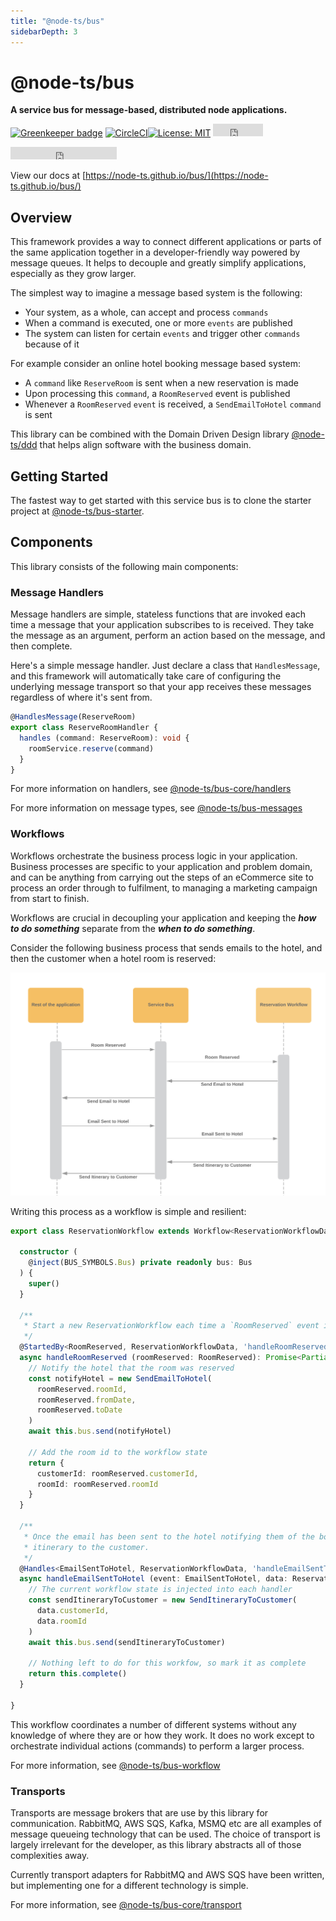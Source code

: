 ```yaml
---
title: "@node-ts/bus"
sidebarDepth: 3
---
```


# @node-ts/bus

**A service bus for message-based, distributed node applications.**

[![Greenkeeper badge](https://badges.greenkeeper.io/node-ts/bus.svg)](https://greenkeeper.io/)
[![CircleCI](https://circleci.com/gh/node-ts/bus/tree/master.svg?style=svg)](https://circleci.com/gh/node-ts/bus/tree/master)[![License: MIT](https://img.shields.io/badge/License-MIT-green.svg)](https://opensource.org/licenses/MIT) <iframe src="https://ghbtns.com/github-btn.html?user=node-ts&repo=bus&type=star&count=true" frameborder="0" scrolling="0" width="80px" height="20px"></iframe>
<iframe src="https://ghbtns.com/github-btn.html?user=node-ts&repo=bus&type=watch&count=true&v=2" frameborder="0" scrolling="0" width="170px" height="20px"></iframe>

View our docs at [https://node-ts.github.io/bus/](https://node-ts.github.io/bus/)

## Overview

This framework provides a way to connect different applications or parts of the same application together in a developer-friendly way powered by message queues. It helps to decouple and greatly simplify applications, especially as they grow larger.

The simplest way to imagine a message based system is the following:

- Your system, as a whole, can accept and process `commands`
- When a command is executed, one or more `events` are published
- The system can listen for certain `events` and trigger other `commands` because of it

For example consider an online hotel booking message based system:

- A `command` like `ReserveRoom` is sent when a new reservation is made
- Upon processing this `command`, a `RoomReserved` event is published
- Whenever a `RoomReserved` `event` is received, a `SendEmailToHotel` `command` is sent

This library can be combined with the Domain Driven Design library [@node-ts/ddd](https://www.github.com/node-ts/ddd) that helps align software with the business domain.

## Getting Started

The fastest way to get started with this service bus is to clone the starter project at [@node-ts/bus-starter](https://github.com/node-ts/bus-starter).

## Components

This library consists of the following main components:

### Message Handlers

Message handlers are simple, stateless functions that are invoked each time a message that your application subscribes to is received. They take the message as an argument, perform an action based on the message, and then complete. 

Here's a simple message handler. Just declare a class that `HandlesMessage`, and this framework will automatically take care of configuring the underlying message transport so that your app receives these messages regardless of where it's sent from.

```typescript
@HandlesMessage(ReserveRoom)
export class ReserveRoomHandler {
  handles (command: ReserveRoom): void {
    roomService.reserve(command)
  }
}
```

For more information on handlers, see [@node-ts/bus-core/handlers](packages/bus-core/src/handler/)

For more information on message types, see [@node-ts/bus-messages](packages/bus-messages/)

### Workflows

Workflows orchestrate the business process logic in your application. Business processes are specific to your application and problem domain, and can be anything from carrying out the steps of an eCommerce site to process an order through to fulfilment, to managing a marketing campaign from start to finish.

Workflows are crucial in decoupling your application and keeping the ***how to do something*** separate from the ***when to do something***.

Consider the following business process that sends emails to the hotel, and then the customer when a hotel room is reserved:

![Room Reservation Workflow](./workflow.png)

Writing this process as a workflow is simple and resilient:

```typescript
export class ReservationWorkflow extends Workflow<ReservationWorkflowData> {

  constructor (
    @inject(BUS_SYMBOLS.Bus) private readonly bus: Bus
  ) {
    super()
  }

  /**
   * Start a new ReservationWorkflow each time a `RoomReserved` event is published
   */
  @StartedBy<RoomReserved, ReservationWorkflowData, 'handleRoomReserved'>(RoomReserved)
  async handleRoomReserved (roomReserved: RoomReserved): Promise<Partial<ReservationWorkflowData>> {
    // Notify the hotel that the room was reserved
    const notifyHotel = new SendEmailToHotel(
      roomReserved.roomId,
      roomReserved.fromDate,
      roomReserved.toDate
    )
    await this.bus.send(notifyHotel)

    // Add the room id to the workflow state
    return {
      customerId: roomReserved.customerId,
      roomId: roomReserved.roomId
    }
  }

  /**
   * Once the email has been sent to the hotel notifying them of the booking, send the
   * itinerary to the customer.
   */
  @Handles<EmailSentToHotel, ReservationWorkflowData, 'handleEmailSentToHotel'>(EmailSentToHotel, event => event.roomId, 'roomId')
  async handleEmailSentToHotel (event: EmailSentToHotel, data: ReservationWorkflowData): Promise<Partial<ReservationWorkflowData>> {
    // The current workflow state is injected into each handler
    const sendItineraryToCustomer = new SendItineraryToCustomer(
      data.customerId,
      data.roomId
    )
    await this.bus.send(sendItineraryToCustomer)

    // Nothing left to do for this workfow, so mark it as complete
    return this.complete()
  }

}
```

This workflow coordinates a number of different systems without any knowledge of where they are or how they work. It does no work except to orchestrate individual actions (commands) to perform a larger process.

For more information, see [@node-ts/bus-workflow](/packages/bus-workflow/)

### Transports

Transports are message brokers that are use by this library for communication. RabbitMQ, AWS SQS, Kafka, MSMQ etc are all examples of message queueing technology that can be used. The choice of transport is largely irrelevant for the developer, as this library abstracts all of those complexities away. 

Currently transport adapters for RabbitMQ and AWS SQS have been written, but implementing one for a different technology is simple.

For more information, see [@node-ts/bus-core/transport](/packages/bus-core/src/transport/)

